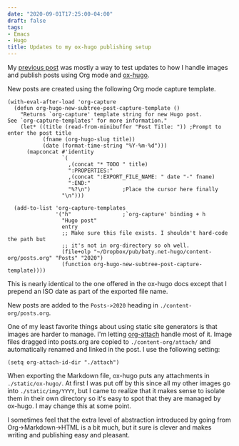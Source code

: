 ```yaml
---
date: "2020-09-01T17:25:00-04:00"
draft: false
tags:
- Emacs
- Hugo
title: Updates to my ox-hugo publishing setup
---
```


My [previous post](/2020/its-all-emacs/) was mostly a way to test updates to how I handle images and
publish posts using Org mode and [ox-hugo](https://github.com/kaushalmodi/ox-hugo).

New posts are created using the following Org mode capture template.

```emacs-lisp
(with-eval-after-load 'org-capture
  (defun org-hugo-new-subtree-post-capture-template ()
    "Returns `org-capture' template string for new Hugo post.
See `org-capture-templates' for more information."
    (let* ((title (read-from-minibuffer "Post Title: ")) ;Prompt to enter the post title
           (fname (org-hugo-slug title))
           (date (format-time-string "%Y-%m-%d")))
      (mapconcat #'identity
                 `(
                   ,(concat "* TODO " title)
                   ":PROPERTIES:"
                   ,(concat ":EXPORT_FILE_NAME: " date "-" fname)
                   ":END:"
                   "%?\n")          ;Place the cursor here finally
                 "\n")))

  (add-to-list 'org-capture-templates
               '("h"                ;`org-capture' binding + h
                 "Hugo post"
                 entry
                 ;; Make sure this file exists. I shouldn't hard-code the path but
                 ;; it's not in org-directory so oh well.
                 (file+olp "~/Dropbox/pub/baty.net-hugo/content-org/posts.org" "Posts" "2020")
                 (function org-hugo-new-subtree-post-capture-template))))
```

This is nearly identical to the one offered in the ox-hugo docs except that I
prepend an ISO date as part of the exported file name.

New posts are added to the `Posts->2020` heading in `./content-org/posts.org`.

One of my least favorite things about using static site generators is
that images are harder to manage. I'm letting [org-attach](https://orgmode.org/manual/Attachments.html) handle most of it. Image files
dragged into posts.org are copied to `./content-org/attach/` and automatically
renamed and linked in the post. I use the following setting:

`(setq org-attach-id-dir "./attach")`

When exporting the Markdown file, ox-hugo puts any attachments in
`./static/ox-hugo/`. At first I was put off by this since all my other images
go into `./static/img/YYYY`, but I came to realize that it makes sense to isolate
them in their own directory so it's easy to spot that they are managed by
ox-hugo. I may change this at some point.

I sometimes feel that the extra level of abstraction introduced by going from
Org->Markdown->HTML is a bit much, but it sure is clever and makes writing and
publishing easy and pleasant.
